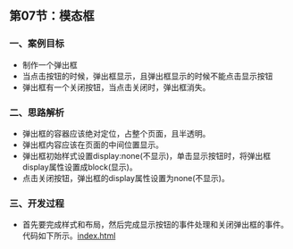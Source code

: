 ## 第07节：模态框

### 一、案例目标

* 制作一个弹出框
* 当点击按钮的时候，弹出框显示，且弹出框显示的时候不能点击显示按钮
* 弹出框有一个关闭按钮，当点击关闭时，弹出框消失。


### 二、思路解析

* 弹出框的容器应该绝对定位，占整个页面，且半透明。
* 弹出框内容应该在页面的中间位置显示。
* 弹出框初始样式设置display:none(不显示)，单击显示按钮时，将弹出框display属性设置成block(显示)。
* 点击关闭按钮，弹出框的display属性设置为none(不显示)。


### 三、开发过程

* 首先要完成样式和布局，然后完成显示按钮的事件处理和关闭弹出框的事件。代码如下所示。[index.html](https://github.com/xiaozhoulee/xiaozhou-examples/blob/master/03-jQuery/%E7%AC%AC07%E8%8A%82%EF%BC%9A%E6%A8%A1%E6%80%81%E6%A1%86/index..html)